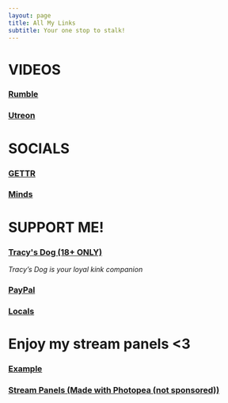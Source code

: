 ```yaml
---
layout: page
title: All My Links
subtitle: Your one stop to stalk!
---
```


# VIDEOS

### [Rumble](https://rumble.com/c/c-1653185)

### [Utreon](https://utreon.com/c/Nihil)

# SOCIALS

### [GETTR](https://gettr.com/user/d_nihil)

### [Minds](https://www.minds.com/dnihil/)

# SUPPORT ME!

### [Tracy's Dog (18+ ONLY)](https://tracysdog.com?sca_ref=2626215.7x1nDwU2gq)
<i>Tracy’s Dog is your loyal kink companion</i>

### [PayPal](https://www.paypal.me/dnihil)

### [Locals](https://thethroneroom.locals.com/)

# Enjoy my stream panels <3

### [Example](https://animeis.life/KBIN.png)

### [Stream Panels (Made with Photopea (not sponsored))](https://animeis.life/4Rwg.7z)
